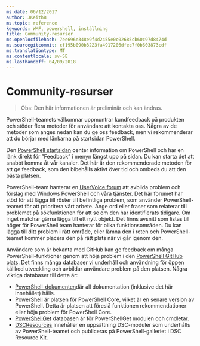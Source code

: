```yaml
---
ms.date: 06/12/2017
author: JKeithB
ms.topic: reference
keywords: WMF, powershell, inställning
title: Community-resurser
ms.openlocfilehash: 7ee696e348e9f4d2455e0c02685cb60c97d8474d
ms.sourcegitcommit: cf195b090b3223fa4917206dfec7f0b603873cdf
ms.translationtype: MT
ms.contentlocale: sv-SE
ms.lasthandoff: 04/09/2018
---
```

# <a name="community-resources"></a>Community-resurser #
> Obs: Den här informationen är preliminär och kan ändras.

PowerShell-teamets välkomnar uppmuntrar kundfeedback på produkten och stöder flera metoder för användare att kontakta oss.
Några av de metoder som anges nedan kan du ge oss feedback, men vi rekommenderar att du börjar med länkarna på startsidan PowerShell.

Den [PowerShell startsidan](https://microsoft.com/powershell) center information om PowerShell och har en länk direkt för ”Feedback” i menyn längst upp på sidan.
Du kan starta det att snabbt komma åt vår kanaler.
Det här är den rekommenderade metoden för att ge feedback, som den bibehålls aktivt över tid och ombeds du att den bästa platsen.

PowerShell-team hanterar en [UserVoice forum](https://windowsserver.uservoice.com/forums/301869-powershell/) att avbilda problem och förslag med Windows PowerShell och våra tjänster.
Det här forumet har stöd för att lägga till röster till befintliga problem, som använder PowerShell-teamet för att prioritera vårt arbete.
Ange ord eller fraser som relaterar till problemet på sökfunktionen för att se om den har identifierats tidigare.
Om inget matchar gärna lägga till ett nytt objekt.
Det finns avsnitt som listas till höger för PowerShell team hanterar för olika funktionsområden.
Du kan lägga till ditt problem i rätt område, eller lämna den i roten och PowerShell-teamet kommer placera den på rätt plats när vi går igenom den.

Användare som är bekanta med GitHub kan ge feedback om många PowerShell-funktioner genom att höja problem i den [PowerShell GitHub plats](https://github.com/powershell).
Det finns många databaser vi underhåll och användning för öppen källkod utveckling och avbildar användare problem på den platsen.
Några viktiga databaser till detta är:

* [PowerShell-dokumenten](https://github.com/PowerShell/powershell-docs)där all dokumentation (inklusive det här innehållet) hålls.
* [PowerShell](https://github.com/PowerShell/powershell) är platsen för PowerShell Core, vilket är en senare version av PowerShell.
Detta är platsen att föreslå funktionen rekommendationer eller höja problem för PowerShell Core.
* [PowerShellGet](https://github.com/PowerShell/powershellget) databasen är för PowerShellGet modulen och cmdletar.
* [DSCResources](https://github.com/PowerShell/DscResources) innehåller en uppsättning DSC-moduler som underhålls av PowerShell-teamet och publiceras på PowerShell-galleriet i DSC Resource Kit.